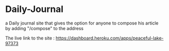 # Daily-Journal

a Daily journal site that gives the option for anyone to compose his article by adding "/compose" to the address 

The live link to the site : https://dashboard.heroku.com/apps/peaceful-lake-97373
